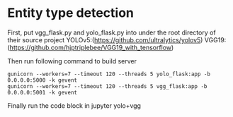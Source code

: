 # Entity type detection

First, put vgg_flask.py and yolo_flask.py into under the root directory of their source project
YOLOv5:(https://github.com/ultralytics/yolov5)
VGG19:(https://github.com/hjptriplebee/VGG19_with_tensorflow)

Then run following command to build server
```
gunicorn --workers=7 --timeout 120 --threads 5 yolo_flask:app -b 0.0.0.0:5000 -k gevent
gunicorn --workers=7 --timeout 120 --threads 5 vgg_flask:app -b 0.0.0.0:5001 -k gevent
```

Finally run the code block in jupyter yolo+vgg
